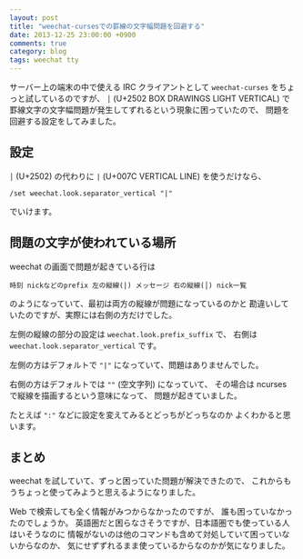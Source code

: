 ```yaml
---
layout: post
title: "weechat-cursesでの罫線の文字幅問題を回避する"
date: 2013-12-25 23:00:00 +0900
comments: true
category: blog
tags: weechat tty
---
```

サーバー上の端末の中で使える IRC クライアントとして
`weechat-curses` をちょっと試しているのですが、
`│` (U+2502 BOX DRAWINGS LIGHT VERTICAL)
で罫線文字の文字幅問題が発生してずれるという現象に困っていたので、
問題を回避する設定をしてみました。

<!--more-->

## 設定

`│` (U+2502) の代わりに `|` (U+007C VERTICAL LINE)
を使うだけなら、

```
/set weechat.look.separator_vertical "|"
```

でいけます。

## 問題の文字が使われている場所

weechat の画面で問題が起きている行は

```
時刻 nickなどのprefix 左の縦線(|) メッセージ 右の縦線(│) nick一覧
```

のようになっていて、最初は両方の縦線が問題になっているのかと
勘違いしていたのですが、実際には右側の方だけでした。

左側の縦線の部分の設定は `weechat.look.prefix_suffix` で、
右側は `weechat.look.separator_vertical` です。

左側の方はデフォルトで `"|"` になっていて、問題はありませんでした。

右側の方はデフォルトでは `""` (空文字列) になっていて、
その場合は ncurses で縦線を描画するという意味になって、
問題が起きていました。

たとえば `":"` などに設定を変えてみるとどっちがどっちなのか
よくわかると思います。

## まとめ

weechat を試していて、ずっと困っていた問題が解決できたので、
これからもうちょっと使ってみようと思えるようになりました。

Web で検索しても全く情報がみつからなかったのですが、
誰も困っていなかったのでしょうか。
英語圏だと困らなさそうですが、日本語圏でも使っている人はいそうなのに
情報がないのは他のコマンドも含めて対処していて困っていないからなのか、
気にせずずれるまま使っているからなのかが気になりました。
